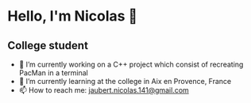 Hello, I'm Nicolas 👋
=
College student
-




- 🔭 I’m currently working on a C++ project which consist of recreating PacMan in a terminal
- 🌱 I’m currently learning at the college in Aix en Provence, France
- 📫 How to reach me: jaubert.nicolas.141@gmail.com

